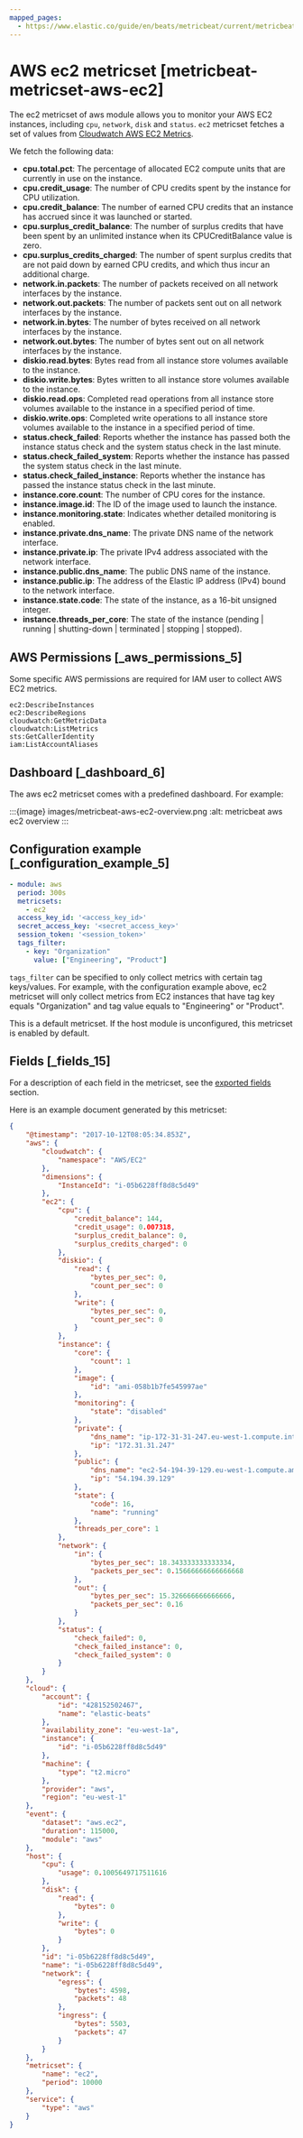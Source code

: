 ```yaml
---
mapped_pages:
  - https://www.elastic.co/guide/en/beats/metricbeat/current/metricbeat-metricset-aws-ec2.html
---
```


# AWS ec2 metricset [metricbeat-metricset-aws-ec2]

The ec2 metricset of aws module allows you to monitor your AWS EC2 instances, including `cpu`, `network`, `disk` and `status`. `ec2` metricset fetches a set of values from [Cloudwatch AWS EC2 Metrics](https://docs.aws.amazon.com/AWSEC2/latest/UserGuide/viewing_metrics_with_cloudwatch.html#ec2-cloudwatch-metrics).

We fetch the following data:

* **cpu.total.pct**: The percentage of allocated EC2 compute units that are currently in use on the instance.
* **cpu.credit_usage**: The number of CPU credits spent by the instance for CPU utilization.
* **cpu.credit_balance**: The number of earned CPU credits that an instance has accrued since it was launched or started.
* **cpu.surplus_credit_balance**: The number of surplus credits that have been spent by an unlimited instance when its CPUCreditBalance value is zero.
* **cpu.surplus_credits_charged**: The number of spent surplus credits that are not paid down by earned CPU credits, and which thus incur an additional charge.
* **network.in.packets**: The number of packets received on all network interfaces by the instance.
* **network.out.packets**: The number of packets sent out on all network interfaces by the instance.
* **network.in.bytes**: The number of bytes received on all network interfaces by the instance.
* **network.out.bytes**: The number of bytes sent out on all network interfaces by the instance.
* **diskio.read.bytes**: Bytes read from all instance store volumes available to the instance.
* **diskio.write.bytes**: Bytes written to all instance store volumes available to the instance.
* **diskio.read.ops**: Completed read operations from all instance store volumes available to the instance in a specified period of time.
* **diskio.write.ops**: Completed write operations to all instance store volumes available to the instance in a specified period of time.
* **status.check_failed**: Reports whether the instance has passed both the instance status check and the system status check in the last minute.
* **status.check_failed_system**: Reports whether the instance has passed the system status check in the last minute.
* **status.check_failed_instance**: Reports whether the instance has passed the instance status check in the last minute.
* **instance.core.count**: The number of CPU cores for the instance.
* **instance.image.id**: The ID of the image used to launch the instance.
* **instance.monitoring.state**: Indicates whether detailed monitoring is enabled.
* **instance.private.dns_name**: The private DNS name of the network interface.
* **instance.private.ip**: The private IPv4 address associated with the network interface.
* **instance.public.dns_name**: The public DNS name of the instance.
* **instance.public.ip**: The address of the Elastic IP address (IPv4) bound to the network interface.
* **instance.state.code**: The state of the instance, as a 16-bit unsigned integer.
* **instance.threads_per_core**: The state of the instance (pending | running | shutting-down | terminated | stopping | stopped).


## AWS Permissions [_aws_permissions_5]

Some specific AWS permissions are required for IAM user to collect AWS EC2 metrics.

```
ec2:DescribeInstances
ec2:DescribeRegions
cloudwatch:GetMetricData
cloudwatch:ListMetrics
sts:GetCallerIdentity
iam:ListAccountAliases
```


## Dashboard [_dashboard_6]

The aws ec2 metricset comes with a predefined dashboard. For example:

:::{image} images/metricbeat-aws-ec2-overview.png
:alt: metricbeat aws ec2 overview
:::


## Configuration example [_configuration_example_5]

```yaml
- module: aws
  period: 300s
  metricsets:
    - ec2
  access_key_id: '<access_key_id>'
  secret_access_key: '<secret_access_key>'
  session_token: '<session_token>'
  tags_filter:
    - key: "Organization"
      value: ["Engineering", "Product"]
```

`tags_filter` can be specified to only collect metrics with certain tag keys/values. For example, with the configuration example above, ec2 metricset will only collect metrics from EC2 instances that have tag key equals "Organization" and tag value equals to "Engineering" or "Product".

This is a default metricset. If the host module is unconfigured, this metricset is enabled by default.

## Fields [_fields_15]

For a description of each field in the metricset, see the [exported fields](/reference/metricbeat/exported-fields-aws.md) section.

Here is an example document generated by this metricset:

```json
{
    "@timestamp": "2017-10-12T08:05:34.853Z",
    "aws": {
        "cloudwatch": {
            "namespace": "AWS/EC2"
        },
        "dimensions": {
            "InstanceId": "i-05b6228ff8d8c5d49"
        },
        "ec2": {
            "cpu": {
                "credit_balance": 144,
                "credit_usage": 0.007318,
                "surplus_credit_balance": 0,
                "surplus_credits_charged": 0
            },
            "diskio": {
                "read": {
                    "bytes_per_sec": 0,
                    "count_per_sec": 0
                },
                "write": {
                    "bytes_per_sec": 0,
                    "count_per_sec": 0
                }
            },
            "instance": {
                "core": {
                    "count": 1
                },
                "image": {
                    "id": "ami-058b1b7fe545997ae"
                },
                "monitoring": {
                    "state": "disabled"
                },
                "private": {
                    "dns_name": "ip-172-31-31-247.eu-west-1.compute.internal",
                    "ip": "172.31.31.247"
                },
                "public": {
                    "dns_name": "ec2-54-194-39-129.eu-west-1.compute.amazonaws.com",
                    "ip": "54.194.39.129"
                },
                "state": {
                    "code": 16,
                    "name": "running"
                },
                "threads_per_core": 1
            },
            "network": {
                "in": {
                    "bytes_per_sec": 18.343333333333334,
                    "packets_per_sec": 0.15666666666666668
                },
                "out": {
                    "bytes_per_sec": 15.326666666666666,
                    "packets_per_sec": 0.16
                }
            },
            "status": {
                "check_failed": 0,
                "check_failed_instance": 0,
                "check_failed_system": 0
            }
        }
    },
    "cloud": {
        "account": {
            "id": "428152502467",
            "name": "elastic-beats"
        },
        "availability_zone": "eu-west-1a",
        "instance": {
            "id": "i-05b6228ff8d8c5d49"
        },
        "machine": {
            "type": "t2.micro"
        },
        "provider": "aws",
        "region": "eu-west-1"
    },
    "event": {
        "dataset": "aws.ec2",
        "duration": 115000,
        "module": "aws"
    },
    "host": {
        "cpu": {
            "usage": 0.1005649717511616
        },
        "disk": {
            "read": {
                "bytes": 0
            },
            "write": {
                "bytes": 0
            }
        },
        "id": "i-05b6228ff8d8c5d49",
        "name": "i-05b6228ff8d8c5d49",
        "network": {
            "egress": {
                "bytes": 4598,
                "packets": 48
            },
            "ingress": {
                "bytes": 5503,
                "packets": 47
            }
        }
    },
    "metricset": {
        "name": "ec2",
        "period": 10000
    },
    "service": {
        "type": "aws"
    }
}
```


